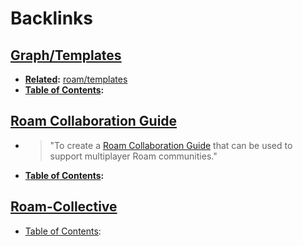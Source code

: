 
# Backlinks
## [Graph/Templates](<Graph/Templates.md>)
- **[Related](<Related.md>):** [roam/templates](<roam/templates.md>)
- **[Table of Contents](<Table of Contents.md>):**

## [Roam Collaboration Guide](<Roam Collaboration Guide.md>)
- > "To create a [Roam Collaboration Guide](<Roam Collaboration Guide.md>) that can be used to support multiplayer Roam communities."
- **[Table of Contents](<Table of Contents.md>):**

## [Roam-Collective](<Roam-Collective.md>)
- [Table of Contents](<Table of Contents.md>):

